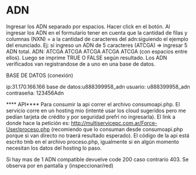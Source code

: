 # ADN
Ingresar los ADN separado por espacios.
Hacer click en el botón.
Al ingresar los ADN en el formulario tener en cuenta que la cantidad de filas y columnas (NXN) = a la cantidad de caracteres del adn:siguiendo el ejemplo del enunciado.
Ej: si ingreso un ADN de 5 caracteres (ATCGA) => ingresar 5 ADN total. ADN: ATCGA ATCGA ATCGA ATCGA ATCGA (con espacios entre ellos).
Luego se imprime TRUE O FALSE según resultado.
Los ADN verificados van registrandose de a uno en una base de datos.

BASE DE DATOS (conexión)

ip:31.170.166.166
base de datos:u888399958_adn
usuario: u888399958_adn
contraseña: 123456Adn

**** API****
Para consumir la api correr el archivo consumoapi.php. 
El servicio corre en un hosting mio (intenté usar los cloud sugeridos pero me pedían tarjeta de crédito y por seguridad prefrí no ingresarla).
El link a donde hace la petición es: http://multiservicepc.com.ar/Force-User/proceso.php (recomiendo que lo consuman desde consumoapi.php porque si van directo no traerá resultado esperado). El código de la api está escrito tmb en el archivo proceso.php, igualmente si en algún momento necesitan los datos del hosting lo paso.

Si hay mas de 1 ADN compatible devuelve code 200 caso contrario 403. Se observa por en pantalla y (inspeccionar/red)
